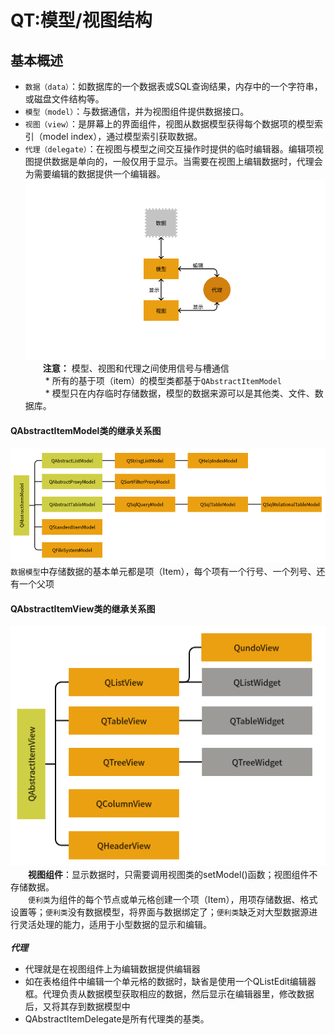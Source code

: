 # QT:模型/视图结构

## 基本概述
* `数据（data）`：如数据库的一个数据表或SQL查询结果，内存中的一个字符串，或磁盘文件结构等。
* `模型（model）`：与数据通信，并为视图组件提供数据接口。
* `视图（view）`：是屏幕上的界面组件，视图从数据模型获得每个数据项的模型索引（model index），通过模型索引获取数据。
* `代理（delegate）`：在视图与模型之间交互操作时提供的临时编辑器。编辑项视图提供数据是单向的，一般仅用于显示。当需要在视图上编辑数据时，代理会为需要编辑的数据提供一个编辑器。<br>
  ![](images/模型-视图连接结构.png) <br>
&emsp;&emsp;**注意：** 模型、视图和代理之间使用信号与槽通信<br>
&emsp;&emsp; * 所有的基于项（item）的模型类都基于`QAbstractItemModel`<br>
&emsp;&emsp; * 模型只在内存临时存储数据，模型的数据来源可以是其他类、文件、数据库。<br>
#### QAbstractItemModel类的继承关系图
  ![](images/QAbstractItemModel类继承关系.png) <br>
`数据模型`中存储数据的基本单元都是项（Item），每个项有一个行号、一个列号、还有一个父项 <br>

#### QAbstractItemView类的继承关系图
  ![](images/QAbstractItemView.png) <br>
&emsp;&emsp;**视图组件**：显示数据时，只需要调用视图类的setModel()函数；视图组件不存储数据。 <br>
&emsp;&emsp;`便利类`为组件的每个节点或单元格创建一个项（Item），用项存储数据、格式设置等；`便利类`没有数据模型，将界面与数据绑定了；`便利类`缺乏对大型数据源进行灵活处理的能力，适用于小型数据的显示和编辑。<br> <br>
___代理___ <br>
* 代理就是在视图组件上为编辑数据提供编辑器
* 如在表格组件中编辑一个单元格的数据时，缺省是使用一个QListEdit编辑器框。代理负责从数据模型获取相应的数据，然后显示在编辑器里，修改数据后，又将其存到数据模型中
* QAbstractItemDelegate是所有代理类的基类。<br>
## 
